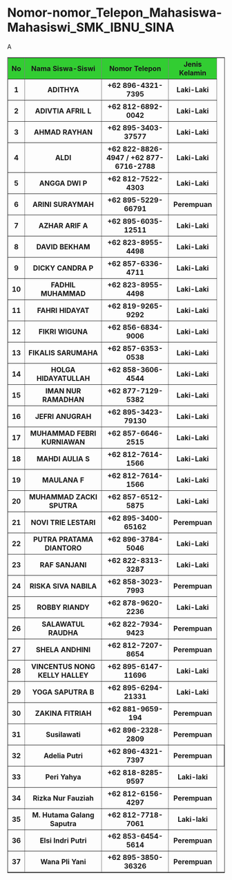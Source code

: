 # Nomor-nomor_Telepon_Mahasiswa-Mahasiswi_SMK_IBNU_SINA

<!DOCTYPE html>
<html>
<head>
    
<title>ABSENSI</title>
</head>
<body>
<table border="1">
        <tr style="background-color: limegreen;"
<tr>
  <th>No</th>
  <th>Nama Siswa-Siswi</th>
  <th>Nomor Telepon</th>
  <th>Jenis Kelamin</th>
<tr>
  <th>1</th>
  <th>ADITHYA</th>
  <th>+62 896-4321-7395</th>
  <th>Laki-Laki</th>
</tr>
   <tr>
      <th>2</th>
      <th>ADIVTIA AFRIL L</th>
      <th>+62 812-6892-0042</th>
      <th>Laki-Laki</th>
</tr>
   <tr>
      <th>3</th>
      <th>AHMAD RAYHAN</th>
      <th>+62 895-3403-37577</th>
      <th>Laki-Laki</th>
</tr>
   <tr>
      <th>4</th>A
      <th>ALDI</th>
      <th>+62 822-8826-4947 / +62 877-6716-2788</th>
      <th>Laki-Laki</th>
</tr>
   <tr>
      <th>5</th>
      <th>ANGGA DWI P</th>
      <th>+62 812-7522-4303</th>
      <th>Laki-Laki</th>
</tr>
   <tr>
      <th>6</th>
      <th>ARINI SURAYMAH</th>
      <th>+62 895-5229-66791</th>
      <th>Perempuan</th>
</tr>
   <tr>
      <th>7</th>
      <th>AZHAR ARIF A</th>
      <th>+62 895-6035-12511</th>
      <th>Laki-Laki</th>
</tr>
   <tr>
      <th>8</th>
      <th>DAVID BEKHAM</th>
       <th>+62 823-8955-4498</th>
       <th>Laki-Laki</th>
</tr>
   <tr>
      <th>9</th>
      <th>DICKY CANDRA P</th>
      <th>+62 857-6336-4711</th>
      <th>Laki-Laki</th>
</tr>
   <tr>
      <th>10</th>
      <th>FADHIL MUHAMMAD</th>
      <th>+62 823-8955-4498</th>
      <th>Laki-Laki</th>
</tr>
   <tr>
      <th>11</th>
      <th>FAHRI HIDAYAT</th>
      <th>+62 819-9265-9292</th>
      <th>Laki-Laki</th>
</tr>
   <tr>
      <th>12</th>
      <th>FIKRI WIGUNA</th>
      <th>+62 856-6834-9006</th>
      <th>Laki-Laki</th>
</tr>
   <tr>
      <th>13</th>
      <th>FIKALIS SARUMAHA</th>
      <th>+62 857-6353-0538</th>
      <th>Laki-Laki</th>
</tr>
   <tr>
      <th>14</th>
      <th>HOLGA HIDAYATULLAH</th>
      <th>+62 858-3606-4544</th>
      <th>Laki-Laki</th>
</tr>
   <tr>
      <th>15</th>
      <th>IMAN NUR RAMADHAN</th>
      <th>+62 877-7129-5382</th>
      <th>Laki-Laki</th>
</tr>
   <tr>
      <th>16</th>
      <th>JEFRI ANUGRAH</th>
      <th>+62 895-3423-79130</th>
      <th>Laki-Laki</th>
</tr>
   <tr>
      <th>17</th>
      <th>MUHAMMAD FEBRI KURNIAWAN</th>
      <th>+62 857-6646-2515</th>
      <th>Laki-Laki</th>
</tr>
   <tr>
      <th>18</th>
      <th>MAHDI AULIA S</th>
      <th>+62 812-7614-1566</th>
      <th>Laki-Laki</th>
</tr>
   <tr>
      <th>19</th>
      <th>MAULANA F</th>
      <th>+62 812-7614-1566</th>
      <th>Laki-Laki</th>
</tr>
   <tr>
      <th>20</th>
      <th>MUHAMMAD ZACKI SPUTRA</th>
      <th>+62 857-6512-5875</th>
      <th>Laki-Laki</th>
 </tr>
    <tr>
    <th>21</th>
    <th>NOVI TRIE LESTARI</th>
    <th>+62 895-3400-65162</th>
    <th>Perempuan</th>
</tr>
   <tr>
    <th>22</th>
    <th>PUTRA PRATAMA DIANTORO</th>
    <th>+62 896-3784-5046</th>
    <th>Laki-Laki</th>

</tr>
   <tr>
    <th>23</th>
    <th>RAF SANJANI</th>
    <th>+62 822-8313-3287</th>
    <th>Laki-Laki</th>

</tr>
   <tr>
    <th>24</th>
    <th>RISKA SIVA NABILA</th>
    <th>+62 858-3023-7993</th>
    <th>Perempuan</th>
</tr>
   <tr>
    <th>25</th>
    <th>ROBBY RIANDY</th>
    <th>+62 878-9620-2236</th>
    <th>Laki-Laki</th>

</tr>
   <tr>
    <th>26</th>
    <th>SALAWATUL RAUDHA</th>
    <th>+62 822-7934-9423</th>
    <th>Perempuan</th>
</tr>
   <tr>
    <th>27</th>
    <th>SHELA ANDHINI</th>
    <th>+62 812-7207-8654</th>
    <th>Perempuan</th>
</tr>
   <tr>
    <th>28</th>
    <th>VINCENTUS NONG KELLY HALLEY</h>
    <th>+62 895-6147-11696</th>
    <th>Laki-Laki</th>
</tr>
   <tr>
    <th>29</th>
    <th>YOGA SAPUTRA B</th>
    <th>+62 895-6294-21331</th>
    <th>Laki-Laki</th>
</tr>
   <tr>
    <th>30</th>
    <th>ZAKINA FITRIAH</th>
    <th>+62 881-9659-194</th>
    <th>Perempuan</th>
 </tr>
 <tr>
<th>31</th>
<th>Susilawati</th>
<th>+62 896-2328-2809</th>
<th>Perempuan</th>
 </tr>
<tr>
    <th>32</th>
    <th>Adelia Putri</th>
    <th>+62 896-4321-7397</th>
    <th>Perempuan<th>
    </tr>
    <tr>
<th>33</th>
<th>Peri Yahya</th>
<th>+62 818-8285-9597</th>
<th>Laki-laki</th>
</tr>
<tr>
 <th>34</th>
 <th>Rizka Nur Fauziah</th>
 <th>+62 812-6156-4297</th>
 <th>Perempuan</th>
</tr>
<tr>
 <th>35</th>
 <th>M. Hutama Galang Saputra</th>
 <th>+62 812-7718-7061</th>
 <th>Laki-laki</th>
</tr>
<tr>
 <th>36</th>
 <th>Elsi Indri Putri</th>
 <th>+62 853-6454-5614</th>
 <th>Perempuan</th>
</tr>
<tr>
 <th>37</th>
 <th>Wana Pli Yani</th>
 <th>+62 895-3850-36326</th>
 <th>Perempuan</th>
</tr>
 </html>
